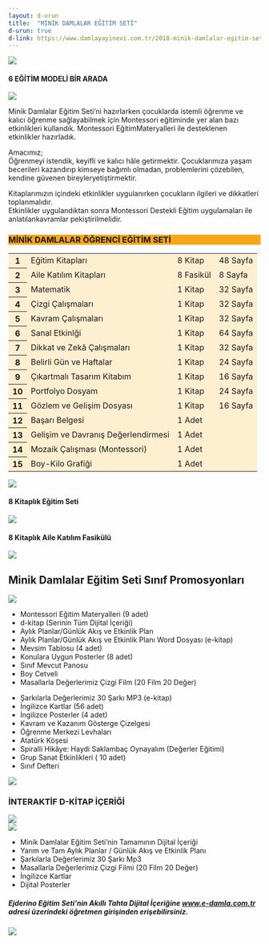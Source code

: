 ```yaml
---
layout: d-urun
title:  "MİNİK DAMLALAR EĞİTİM SETİ"
d-urun: true
d-link: https://www.damlayayinevi.com.tr/2018-minik-damlalar-egitim-seti-montessori-destekli
---
```

<section>
    <div class="container">
        <div class="row">
            <div class="col-12 text-center my-auto">
                <img src="{{ site.baseurl }}/assets/images/egitim-setleri/minik-damla/1.jpg">
            </div>
            <div class="col text-center mt-4">
                <h4><strong>6 EĞİTİM MODELİ BİR ARADA</strong><br></h4>
            </div>
        </div>
        <div class="row">
            <div class="col-12 col-md-6 text-center my-auto">
                <img src="{{ site.baseurl }}/assets/images/egitim-setleri/minik-damla/2.jpg">
            </div>
            <div class="col text-center my-auto">
                <p>Minik Damlalar Eğitim Seti’ni hazırlarken çocuklarda istemli öğrenme ve kalıcı öğrenme sağlayabilmek için Montessori eğitiminde yer alan bazı etkinlikleri kullandık. Montessori EğitimMateryalleri ile desteklenen etkinlikler hazırladık.<br></p>
                <p>Amacımız;<br>Öğrenmeyi istendik, keyifli ve kalıcı hâle getirmektir. Çocuklarımıza yaşam becerileri kazandırıp kimseye bağımlı olmadan, problemlerini çözebilen, kendine güvenen bireyleryetiştirmektir.<br></p>
            </div>
        </div>
        <div class="row">
            <div class="col text-center my-auto">
                <p>Kitaplarımızın içindeki etkinlikler uygulanırken çocukların ilgileri ve dikkatleri toplanmalıdır.<br>Etkinlikler uygulandıktan sonra Montessori Destekli Eğitim uygulamaları ile anlatılankavramlar pekiştirilmelidir.<br></p>
            </div>
            <div class="col-12 col-md-6 text-center my-auto">
                  <table class="table">
                  <div class="row text-center" style="background-color: #f9a618;">
        <div class="col-12">
          <h3>MİNİK DAMLALAR ÖĞRENCİ EĞİTİM SETİ</h3>
        </div>
      </div>
      <tbody style="background-color: #ffefd1;">
      <tr>
        <th scope="row">1</th>
        <td>Eğitim Kitapları</td>
        <td>8 Kitap</td>
        <td>48 Sayfa</td>
      </tr>
      <tr>
        <th scope="row">2</th>
        <td>Aile Katılım Kitapları</td>
        <td>8 Fasikül</td>
        <td>8 Sayfa</td>
      </tr>
      <tr>
        <th scope="row">3</th>
        <td>Matematik</td>
        <td>1 Kitap</td>
        <td>32 Sayfa</td>
      </tr>
      <tr>
        <th scope="row">4</th>
        <td>Çizgi Çalışmaları</td>
        <td>1 Kitap</td>
        <td>32 Sayfa</td>
      </tr>
      <tr>
        <th scope="row">5</th>
        <td>Kavram Çalışmaları</td>
        <td>1 Kitap</td>
        <td>32 Sayfa</td>
      </tr>
      <tr>
        <th scope="row">6</th>
        <td>Sanal Etkinlği</td>
        <td>1 Kitap</td>
        <td>64 Sayfa</td>
      </tr>
      <tr>
        <th scope="row">7</th>
        <td>Dikkat ve Zekâ Çalışmaları</td>
        <td>1 Kitap</td>
        <td>32 Sayfa</td>
      </tr>
      <tr>
        <th scope="row">8</th>
        <td>Belirli Gün ve Haftalar</td>
        <td>1 Kitap</td>
        <td>24 Sayfa</td>
      </tr>
      <tr>
        <th scope="row">9</th>
        <td>Çıkartmalı Tasarım Kitabım</td>
        <td>1 Kitap</td>
        <td>16 Sayfa</td>
      </tr>
      <tr>
        <th scope="row">10</th>
        <td>Portfolyo Dosyam</td>
        <td>1 Kitap</td>
        <td>24 Sayfa</td>
      </tr>
      <tr>
        <th scope="row">11</th>
        <td>Gözlem ve Gelişim Dosyası</td>
        <td>1 Kitap</td>
        <td>16 Sayfa</td>
      </tr>
      <tr>
        <th scope="row">12</th>
        <td>Başarı Belgesi</td>
        <td>1 Adet</td>
        <td></td>
      </tr>
      <tr>
        <th scope="row">13</th>
        <td>Gelişim ve Davranış Değerlendirmesi</td>
        <td>1 Adet</td>
        <td></td>
      </tr>
      <tr>
        <th scope="row">14</th>
        <td>Mozaik Çalışması (Montessori)</td>
        <td>1 Adet</td>
        <td></td>
      </tr>
      <tr>
        <th scope="row">15</th>
        <td>Boy-Kilo Grafiği</td>
        <td>1 Adet</td>
        <td></td>
      </tr>
    </tbody>
  </table>
            </div>
        </div>
        <div class="row">
            <div class="col-12 text-center my-auto mt-4">
                <img  src="{{ site.baseurl }}/assets/images/egitim-setleri/minik-damla/4.jpg">
            </div>
            <div class="col text-center mt-4">
                <h4><strong>8 Kitaplık Eğitim Seti</strong><br></h4>
            </div>
        </div>
        <div class="row">
            <div class="col-12 text-center my-auto mt-4">
                <img src="{{ site.baseurl }}/assets/images/egitim-setleri/minik-damla/5.jpg">
            </div>
            <div class="col text-center mt-4">
                <h4><strong>8 Kitaplık&nbsp;Aile Katılım Fasikülü</strong><br></h4>
            </div>
        </div>
        <div class="row">
            <div class="col-12 text-center my-auto mt-4">    
                <img src="{{ site.baseurl }}/assets/images/egitim-setleri/minik-damla/6.jpg">
            </div>
        </div>
        <div class="row">
            <div class="col-md-12 text-center mt-4">
                <h1>Minik Damlalar Eğitim Seti Sınıf Promosyonları<br></h1>
            </div>
            <div class="col-12 col-md-6 text-center my-auto">
                <img src="{{ site.baseurl }}/assets/images/egitim-setleri/minik-damla/7.jpg">
            </div>
            <div class="col my-auto">
                <ul>
                    <li>Montessori Eğitim Materyalleri (9 adet)<br></li>
                    <li>d-kitap (Serinin Tüm Dijital İçeriği)<br></li>
                    <li>Aylık Planlar/Günlük Akış ve Etkinlik Plan<br></li>
                    <li>Aylık Planlar/Günlük Akış ve Etkinlik Planı Word Dosyası (e-kitap)<br></li>
                    <li>Mevsim Tablosu (4 adet)<br></li>
                    <li>Konulara Uygun Posterler (8 adet)<br></li>
                    <li>Sınıf Mevcut Panosu<br></li>
                    <li>Boy Cetveli<br></li>
                    <li>Masallarla Değerlerimiz Çizgi Film (20 Film 20 Değer)<br></li>
                </ul>
            </div>
        </div>
        <div class="row">
            <div class="col-md-6 col-xl-6">
                <ul>
                    <li>Şarkılarla Değerlerimiz 30 Şarkı MP3 (e-kitap)<br></li>
                    <li>İngilizce Kartlar (56 adet)<br></li>
                    <li>İngilizce Posterler (4 adet)<br></li>
                    <li>Kavram ve Kazanım Gösterge Çizelgesi<br></li>
                    <li>Öğrenme Merkezi Levhaları<br></li>
                    <li>Atatürk Köşesi<br></li>
                    <li>Spiralli Hikâye: Haydi Saklambaç Oynayalım (Değerler Eğitimi)<br></li>
                    <li>Grup Sanat Etkinlikleri ( 10 adet)<br></li>
                    <li>Sınıf Defteri<br></li>
                </ul>
            </div>
            <div class="col-md-6 col-xl-6 text-center my-auto">
                <img src="{{ site.baseurl }}/assets/images/egitim-setleri/minik-damla/8.jpg">
            </div>
        </div>
        <div class="row">
            <div class="col-12">
                <h3 class="text-center"><strong>İNTERAKTİF D-KİTAP İÇERİĞİ</strong><br></h3>
            </div>
            <div class="col-md-6 col-xl-6 text-center my-auto">
                <img src="{{ site.baseurl }}/assets/images/egitim-setleri/minik-damla/9.jpg">
            </div>
            <div class="col-md-6 col-xl-6 text-center my-auto">
                <img src="{{ site.baseurl }}/assets/images/egitim-setleri/minik-damla/10.jpg">
            </div>
            <div class="col-md-12 col-xl-6 offset-xl-3">
                <ul>
                    <li>Minik Damlalar Eğitim Seti’nin Tamamının Dijital İçeriği<br></li>
                    <li>Yarım ve Tam Aylık Planlar / Günlük Akış ve Etkinlik Planı<br></li>
                    <li>Şarkılarla Değerlerimiz 30 Şarkı Mp3<br></li>
                    <li>Masallarla Değerlerimiz Çizgi Filmi (20 Film 20 Değer)<br></li>
                    <li>İngilizce Kartlar<br></li>
                    <li>Dijital Posterler<br></li>
                </ul>
            </div>
        </div>
        <div class="row">
            <div class="col-12 mt-4">
                <h5 class="text-center">Ejderino Eğitim Seti’nin Akıllı Tahta Dijital İçeriğine <a href="https://e-damla.com.tr/">www.e-damla.com.tr</a> adresi üzerindeki öğretmen girişinden erişebilirsiniz.<br></h5>
            </div>
            <div class="col-md-12 col-xl-12 text-center my-auto">
                <img src="{{ site.baseurl }}/assets/images/egitim-setleri/minik-damla/11.jpg">
            </div>
        </div>
    </div>
</section>